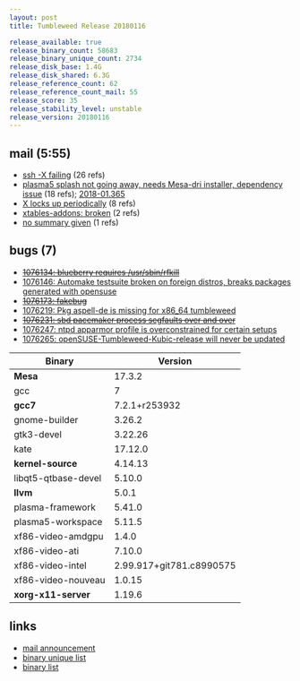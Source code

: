```yaml
---
layout: post
title: Tumbleweed Release 20180116

release_available: true
release_binary_count: 58683
release_binary_unique_count: 2734
release_disk_base: 1.4G
release_disk_shared: 6.3G
release_reference_count: 62
release_reference_count_mail: 55
release_score: 35
release_stability_level: unstable
release_version: 20180116
---
```


## mail (5:55)

- [ssh -X failing](https://lists.opensuse.org/opensuse-factory/2018-01/msg00315.html) (26 refs)
- [plasma5 splash not going away, needs Mesa-dri installer, dependency issue](https://lists.opensuse.org/opensuse-factory/2018-01/msg00311.html) (18 refs); [2018-01.365](https://lists.opensuse.org/opensuse-factory/2018-01/msg00365.html)
- [X locks up periodically](https://lists.opensuse.org/opensuse-factory/2018-01/msg00580.html) (8 refs)
- [xtables-addons: broken](https://lists.opensuse.org/opensuse-factory/2018-01/msg00310.html) (2 refs)
- [no summary given](https://lists.opensuse.org/opensuse-factory/2018-01/msg00329.html) (1 refs)

## bugs (7)

<!--more-->

- ~~[1076134: blueberry requires /usr/sbin/rfkill](https://bugzilla.opensuse.org/show_bug.cgi?id=1076134)~~
- [1076146: Automake testsuite broken on foreign distros, breaks packages generated with opensuse](https://bugzilla.opensuse.org/show_bug.cgi?id=1076146)
- ~~[1076173: fakebug](https://bugzilla.opensuse.org/show_bug.cgi?id=1076173)~~
- [1076219: Pkg aspell-de is missing for x86_64 tumbleweed](https://bugzilla.opensuse.org/show_bug.cgi?id=1076219)
- ~~[1076231: sbd pacemaker process segfaults over and over](https://bugzilla.opensuse.org/show_bug.cgi?id=1076231)~~
- [1076247: ntpd apparmor profile is overconstrained for certain setups](https://bugzilla.opensuse.org/show_bug.cgi?id=1076247)
- [1076265: openSUSE-Tumbleweed-Kubic-release will never be updated](https://bugzilla.opensuse.org/show_bug.cgi?id=1076265)

Binary | Version
--- | ---
**Mesa** | 17.3.2
gcc | 7
**gcc7** | 7.2.1+r253932
gnome-builder | 3.26.2
gtk3-devel | 3.22.26
kate | 17.12.0
**kernel-source** | 4.14.13
libqt5-qtbase-devel | 5.10.0
**llvm** | 5.0.1
plasma-framework | 5.41.0
plasma5-workspace | 5.11.5
xf86-video-amdgpu | 1.4.0
xf86-video-ati | 7.10.0
xf86-video-intel | 2.99.917+git781.c8990575
xf86-video-nouveau | 1.0.15
**xorg-x11-server** | 1.19.6

## links

- [mail announcement](https://lists.opensuse.org/opensuse-factory/2018-01/msg00300.html)
- [binary unique list](http://download.tumbleweed.boombatower.com/20180116/rpm.unique.list)
- [binary list](http://download.tumbleweed.boombatower.com/20180116/rpm.list)

